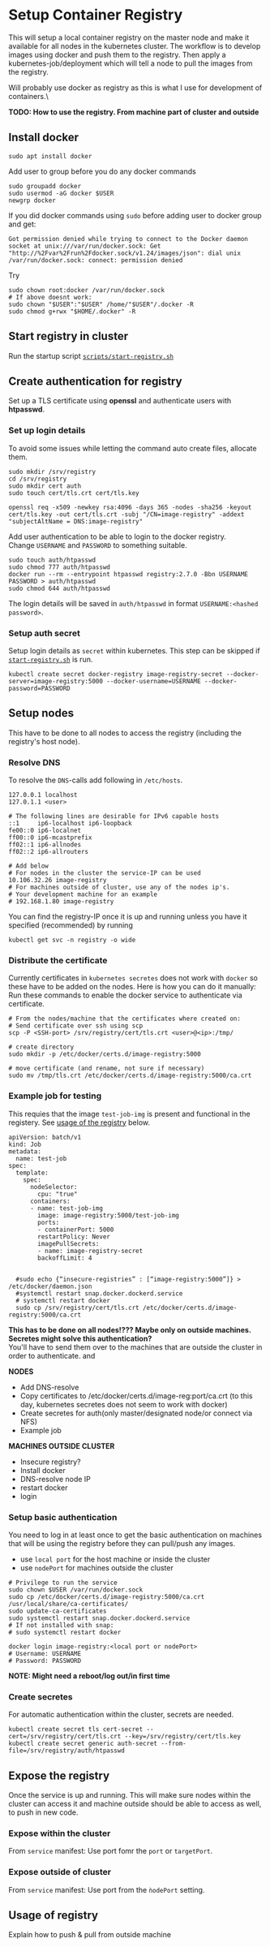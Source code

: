 
# Setup Container Registry
This will setup a local container registry on the master node and make it available for all nodes in the kubernetes cluster. The workflow is to develop images using docker and push them to the registry. Then apply a kubernetes-job/deployment which will tell a node to pull the images from the registry.

Will probably use docker as registry as this is what I use for development of containers.\

__TODO: How to use the registry. From machine part of cluster and outside__

## Install docker
```sudo apt install docker```

Add user to group before you do any docker commands

```
sudo groupadd docker
sudo usermod -aG docker $USER
newgrp docker
```
If you did docker commands using `sudo` before adding user to docker group and get:
```
Got permission denied while trying to connect to the Docker daemon socket at unix:///var/run/docker.sock: Get "http://%2Fvar%2Frun%2Fdocker.sock/v1.24/images/json": dial unix /var/run/docker.sock: connect: permission denied
```
Try
```
sudo chown root:docker /var/run/docker.sock
# If above doesnt work:
sudo chown "$USER":"$USER" /home/"$USER"/.docker -R
sudo chmod g+rwx "$HOME/.docker" -R
```

## Start registry in cluster
Run the startup script [`scripts/start-registry.sh`](../scripts/start-registry.sh)

## Create authentication for registry
Set up a TLS certificate using __openssl__ and authenticate users with __htpasswd__.

### Set up login details
To avoid some issues while letting the command auto create files, allocate them.
```
sudo mkdir /srv/registry
cd /srv/registry
sudo mkdir cert auth
sudo touch cert/tls.crt cert/tls.key

openssl req -x509 -newkey rsa:4096 -days 365 -nodes -sha256 -keyout cert/tls.key -out cert/tls.crt -subj "/CN=image-registry" -addext "subjectAltName = DNS:image-registry"
```

Add user authentication to be able to login to the docker registry.\
Change `USERNAME` and `PASSWORD` to something suitable.
```
sudo touch auth/htpasswd
sudo chmod 777 auth/htpasswd
docker run --rm --entrypoint htpasswd registry:2.7.0 -Bbn USERNAME PASSWORD > auth/htpasswd
sudo chmod 644 auth/htpasswd
```
The login details will be saved in `auth/htpasswd` in format `USERNAME:<hashed password>`.

### Setup auth secret
Setup login details as `secret` within kubernetes. This step can be skipped if [`start-registry.sh`](../scripts/start-registry.sh) is run.
```
kubectl create secret docker-registry image-registry-secret --docker-server=image-registry:5000 --docker-username=USERNAME --docker-password=PASSWORD
```

## Setup nodes
This have to be done to all nodes to access the registry (including the registry's host node).

### Resolve DNS
To resolve the `DNS`-calls add following in `/etc/hosts`.
```
127.0.0.1 localhost
127.0.1.1 <user>

# The following lines are desirable for IPv6 capable hosts
::1     ip6-localhost ip6-loopback
fe00::0 ip6-localnet
ff00::0 ip6-mcastprefix
ff02::1 ip6-allnodes
ff02::2 ip6-allrouters

# Add below
# For nodes in the cluster the service-IP can be used
10.106.32.26 image-registry
# For machines outside of cluster, use any of the nodes ip's.
# Your development machine for an example
# 192.168.1.80 image-registry
```

You can find the registry-IP once it is up and running unless you have it specified (recommended) by running
```
kubectl get svc -n registry -o wide
```

### Distribute the certificate
Currently certificates in `kubernetes secretes` does not work with `docker` so these have to be added on the nodes. Here is how you can do it manually:
Run these commands to enable the docker service to authenticate via certificate.
```
# From the nodes/machine that the certificates where created on:
# Send certificate over ssh using scp
scp -P <SSH-port> /srv/registry/cert/tls.crt <user>@<ip>:/tmp/

# create directory
sudo mkdir -p /etc/docker/certs.d/image-registry:5000

# move certificate (and rename, not sure if necessary) 
sudo mv /tmp/tls.crt /etc/docker/certs.d/image-registry:5000/ca.crt
```

### Example job for testing
This requies that the image `test-job-img` is present and functional in the registery. See [usage of the registry](#usage-of-registry) below.
```
apiVersion: batch/v1
kind: Job
metadata:
  name: test-job
spec:
  template:
    spec:
      nodeSelector:
        cpu: "true"
      containers:
      - name: test-job-img
        image: image-registry:5000/test-job-img
        ports:
        - containerPort: 5000
        restartPolicy: Never
        imagePullSecrets:
        - name: image-registry-secret
        backoffLimit: 4
```

```

  #sudo echo {“insecure-registries” : [“image-registry:5000”]} > /etc/docker/daemon.json
  #systemctl restart snap.docker.dockerd.service
  # systemctl restart docker 
  sudo cp /srv/registry/cert/tls.crt /etc/docker/certs.d/image-registry:5000/ca.crt
```
__This has to be done on all nodes!??? Maybe only on outside machines. Secretes might solve this authentication?__\
You'll have to send them over to the machines that are outside the cluster in order to authenticate. and

__NODES__
- Add DNS-resolve
- Copy certificates to /etc/docker/certs.d/image-reg:port/ca.crt (to this day, kubernetes secretes does not seem to work with docker)
- Create secretes for auth(only master/designated node/or connect via NFS)
- Example job

__MACHINES OUTSIDE CLUSTER__
- Insecure registry?
- Install docker
- DNS-resolve node IP
- restart docker
- login


### Setup basic authentication
You need to log in at least once to get the basic authentication on machines that will be using the registry before they can pull/push any images.
- use `local port` for the host machine or inside the cluster
- use `nodePort` for machines outside the cluster


 
```
# Privilege to run the service
sudo chown $USER /var/run/docker.sock
sudo cp /etc/docker/certs.d/image-registry:5000/ca.crt /usr/local/share/ca-certificates/
sudo update-ca-certificates
sudo systemctl restart snap.docker.dockerd.service
# If not installed with snap:
# sudo systemctl restart docker

docker login image-registry:<local port or nodePort>
# Username: USERNAME
# Password: PASSWORD
  ```
 __NOTE: Might need a reboot/log out/in first time__

### Create secretes 
For automatic authentication within the cluster, secrets are needed.
```
kubectl create secret tls cert-secret --cert=/srv/registry/cert/tls.crt --key=/srv/registry/cert/tls.key
kubectl create secret generic auth-secret --from-file=/srv/registry/auth/htpasswd
```
## Expose the registry
Once the service is up and running. This will make sure nodes within the cluster can access it and machine outside should be able to access as well, to push in new code.
### Expose within the cluster
From `service` manifest: Use port fomr the `port` or `targetPort`.
### Expose outside of cluster
From `service` manifest: Use port from the `ǹodePort` setting.


## Usage of registry
Explain how to push & pull from outside machine
